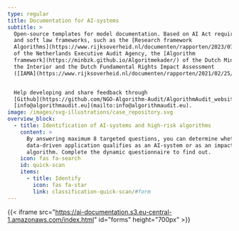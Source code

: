 ```yaml
---
type: regular
title: Documentation for AI-systems
subtitle: >
  Open-source templates for model documentation. Based on AI Act requirements
  and soft law frameworks, such as the [Research framework
  Algorithms](https://www.rijksoverheid.nl/documenten/rapporten/2023/07/11/onderzoekskader-algoritmes-adr-2023#:~:text=De%20Auditdienst%20Rijk%20heeft%20een,risico's%20beheerst%20\(kunnen\)%20worden.)
  of the Netherlands Executive Audit Agency, the [Algorithm
  framework](https://minbzk.github.io/Algoritmekader/) of the Dutch Ministry of
  the Interior and the Dutch Fundamental Rights Impact Assessment
  ([IAMA](https://www.rijksoverheid.nl/documenten/rapporten/2021/02/25/impact-assessment-mensenrechten-en-algoritmes)).


  Help developing and share feedback through
  [Github](https://github.com/NGO-Algorithm-Audit/AlgorithmAudit_website) or via
  [info@algorithmaudit.eu](mailto:info@algorithmaudit.eu).
image: /images/svg-illustrations/case_repository.svg
overview_block:
  - title: Identification of AI-systems and high-risk algorithms
    content: >
      By answering maximum 8 targeted questions, you can determine whether a
      data-driven application qualifies as an AI-system or as an impactful
      algorithm. Complete the dynamic questionnaire to find out.
    icon: fas fa-search
    id: quick-scan
    items:
      - title: Identify
        icon: fas fa-star
        link: classification-quick-scan/#form
---
```


{{< iframe src="https://ai-documentation.s3.eu-central-1.amazonaws.com/index.html" id="forms" height="700px" >}}
